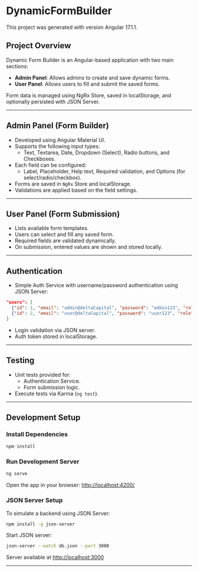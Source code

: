 # DynamicFormBuilder

This project was generated with version Angular 17.1.1.

## Project Overview

Dynamic Form Builder is an Angular-based application with two main sections:

- **Admin Panel**: Allows admins to create and save dynamic forms.
- **User Panel**: Allows users to fill and submit the saved forms.

Form data is managed using NgRx Store, saved in localStorage, and optionally persisted with JSON Server.

---

## Admin Panel (Form Builder)

- Developed using Angular Material UI.
- Supports the following input types:
  - Text, Textarea, Date, Dropdown (Select), Radio buttons, and Checkboxes.
- Each field can be configured:
  - Label, Placeholder, Help text, Required validation, and Options (for select/radio/checkbox).
- Forms are saved in ``NgRx`` Store and localStorage.
- Validations are applied based on the field settings.

---

## User Panel (Form Submission)

- Lists available form templates.
- Users can select and fill any saved form.
- Required fields are validated dynamically.
- On submission, entered values are shown and stored locally.

---

## Authentication

- Simple Auth Service with username/password authentication using JSON Server:

```json
"users": [
  {"id": 1, "email": "admin@deltaCapital", "password": "admin123", "role": "admin"},
  {"id": 2, "email": "user@deltaCapital", "password": "user123", "role": "user"}
]
```
- Login validation via JSON server.
- Auth token stored in localStorage.

---

## Testing

- Unit tests provided for:
  - Authentication Service.
  - Form submission logic.
- Execute tests via Karma (`ng test`).

---

## Development Setup

### Install Dependencies
```bash
npm install
```

### Run Development Server

```bash
ng serve
```

Open the app in your browser: [http://localhost:4200/](http://localhost:4200/)

### JSON Server Setup

To simulate a backend using JSON Server:
```bash
npm install -g json-server
```

Start JSON server:
```bash
json-server --watch db.json --port 3000
```

Server available at [http://localhost:3000](http://localhost:3000)

---
